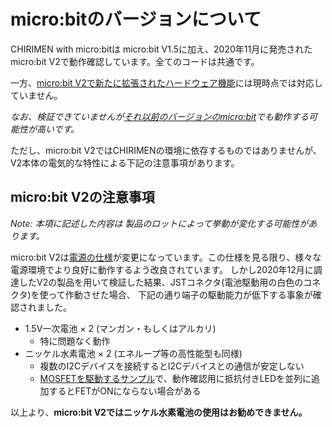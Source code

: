 
# micro:bitのバージョンについて #
CHIRIMEN with micro:bitは micro:bit V1.5に加え、2020年11月に発売されたmicro:bit V2で動作確認しています。全てのコードは共通です。

一方、[micro:bit V2で新たに拡張されたハードウェア機能](https://support.microbit.org/support/solutions/articles/19000119052-new-details-of-the-latest-micro-bit-revision)には現時点では対応していません。

*なお、検証できていませんが[それ以前のバージョンのmicro:bit](https://support.microbit.org/support/solutions/articles/19000087020-micro-bit-motion-sensor-hardware-change-v1-5-)でも動作する可能性が高いです。*

ただし、micro:bit V2ではCHIRIMENの環境に依存するものではありませんが、V2本体の電気的な特性による下記の注意事項があります。


## micro:bit V2の注意事項 ##

*Note: 本項に記述した内容は 製品のロットによって挙動が変化する可能性があります。*

micro:bit V2は[電源の仕様](https://tech.microbit.org/hardware/powersupply/)が変更になっています。この仕様を見る限り、様々な電源環境でより良好に動作するよう改良されています。
しかし2020年12月に調達したV2の製品を用いて検証した結果、JSTコネクタ(電池駆動用の白色のコネクタ)を使って作動させた場合、 下記の通り端子の駆動能力が低下する事象が確認されました。

* 1.5V一次電池 × 2 (マンガン・もしくはアルカリ)
  * 特に問題なく動作
* ニッケル水素電池 × 2 (エネループ等の高性能型も同様)
  * 複数のI2Cデバイスを接続するとI2Cデバイスとの通信が安定しない
  * [MOSFETを駆動するサンプル](https://chirimen.org/chirimen-micro-bit/examples/GPIO3/index.html)で、動作確認用に抵抗付きLEDを並列に追加するとFETがONにならない場合がある

以上より、**micro:bit V2ではニッケル水素電池の使用はお勧めできません。**
